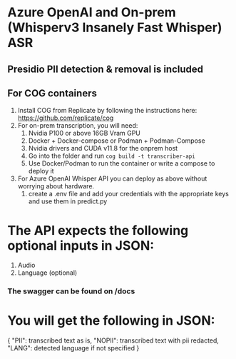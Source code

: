 # Azure OpenAI and On-prem (Whisperv3 Insanely Fast Whisper) ASR
## Presidio PII detection & removal is included

## For COG containers

1. Install COG from Replicate by following the instructions here: https://github.com/replicate/cog
2. For on-prem transcription, you will need:
    1. Nvidia P100 or above 16GB Vram GPU
    2. Docker + Docker-compose or Podman + Podman-Compose
    3. Nvidia drivers and CUDA v11.8 for the onprem host
    4. Go into the folder and run `cog build -t transcriber-api`
    5. Use Docker/Podman to run the container or write a compose to deploy it
3. For Azure OpenAI Whisper API you can deploy as above without worrying about hardware.
    1. create a .env file and add your credentials with the appropriate keys and use them in predict.py


# The API expects the following optional inputs in JSON:
1. Audio
2. Language (optional)

### The swagger can be found on /docs

# You will get the following in JSON:
{
            "PII": transcribed text as is,
            "NOPII": transcribed text with pii redacted,
            "LANG": detected language if not specified
}
    

